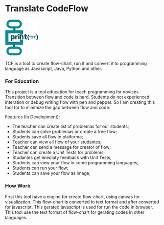 # Translate CodeFlow  #

![](https://github.com/LuisAraujo/Translate-Flow-Code/blob/master/src/images/logo.png?raw=true)

TCF is a tool to create flow-chart, run it and convert it to programming language as Javascript, Java, Python and other.


### For Education

This project is a tool education for teach programming for novices. Transition between flow and code is hard. Students do not experienced interation or debug writing flow with pen and pepper. So I am creating this tool for to minimize the gap between flow and code. 

Features (In Development):

- The teacher can create list of problemas for our students;
- Students can solve problemas or create a free flow;
- Students save all flow in platforma;
- Teacher can view all flow of your studantes;
- Teacher can send a message for creator of flow;
- Teacher can create a Unit Tests for problems;
- Studantes get imediaty feedback with Unit Tests;
- Students can view your flow in some programming languages;
- Students can run your flow;
- Students can save your flow as image;



### How Work

First this tool have a engine for create flow-chart, using canvas for visualization. This flow-chart is converted to text format and after converted for javascript. This gerated javascript is used for run the code in browser. This tool use the text format of flow-chart for gerating codes in other languages. 

 
